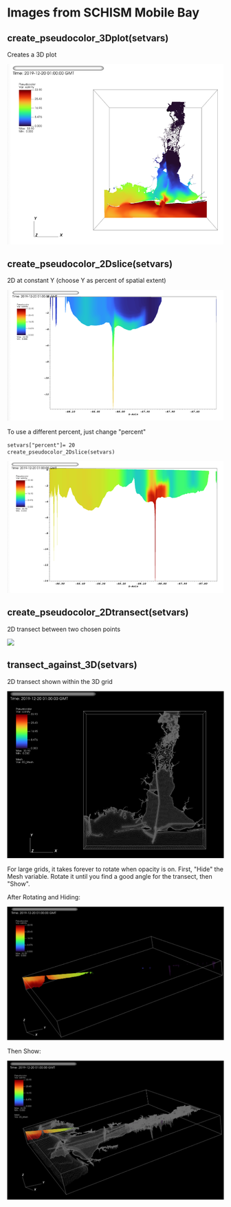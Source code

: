 # Images from SCHISM Mobile Bay

## create_pseudocolor_3Dplot(setvars)
Creates a 3D plot

![](imgs/3DMB.png)


## create_pseudocolor_2Dslice(setvars) 
2D at constant Y (choose Y as percent of spatial extent)

![](imgs/2DMB.png)

To use a different percent, just change "percent" 
```
setvars["percent"]= 20
create_pseudocolor_2Dslice(setvars) 
```
![](imgs/2D20MB.png)

## create_pseudocolor_2Dtransect(setvars)
2D transect between two chosen points

![](imgs/transectMB.png)
## transect_against_3D(setvars)
2D transect shown within the 3D grid

![](imgs/3DtransectMB.png)

For large grids, it takes forever to rotate when opacity is on. First, "Hide" the Mesh variable. Rotate it until you find a good angle for the transect, then "Show".

After Rotating and Hiding:

![](imgs/hideMB.png)

Then Show:

![](imgs/showMB.png)
